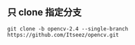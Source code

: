 ## 只 clone 指定分支
```
git clone -b opencv-2.4 --single-branch https://github.com/Itseez/opencv.git
```
